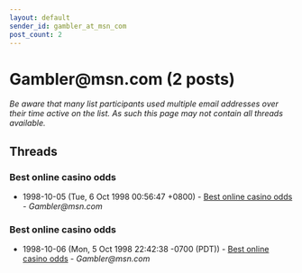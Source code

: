 ```yaml
---
layout: default
sender_id: gambler_at_msn_com
post_count: 2
---
```


# Gambler<span>@</span>msn.com (2 posts)

_Be aware that many list participants used multiple email addresses over their time active on the list. As such this page may not contain all threads available._

## Threads

### Best online casino odds
+ 1998-10-05 (Tue, 6 Oct 1998 00:56:47 +0800) - [Best online casino odds](/archive/1998/10/5178e7b8c4db4d34806233c6d3183d5153018dac698a747174377a54c44360d0) - _Gambler@msn.com_

### Best online casino odds
+ 1998-10-06 (Mon, 5 Oct 1998 22:42:38 -0700 (PDT)) - [Best online casino odds](/archive/1998/10/f389866f98984f4bef92f6a757d13a3962a83094a7806b3a46f55e65fcbc5535) - _Gambler@msn.com_

